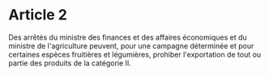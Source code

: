 # Article 2

Des arrêtés du ministre des finances et des affaires économiques et du ministre de l'agriculture peuvent, pour une campagne déterminée et pour certaines espèces fruitières et légumières, prohiber l'exportation de tout ou partie des produits de la catégorie II.
